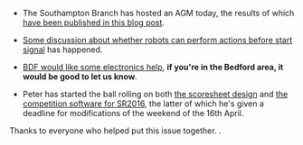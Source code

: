 - The Southampton Branch has hosted an AGM today, the results of which [have been published in this blog post][list-agm].

- [Some discussion about whether robots can perform actions before start signal][list-robot-actions] has happened.

- [BDF would like some electronics help][list-bdf], **if you're in the Bedford area, it would be good to let us know**.

- Peter has started the ball rolling on both [the scoresheet design][list-scoresheet] and [the competition software for SR2016][list-comp-software], the latter of which he's given a deadline for modifications of the weekend of the 16th April.

Thanks to everyone who helped put this issue together. .


[list-robot-actions]: https://groups.google.com/d/msg/srobo-game/wQv_JP0cCG0/CMMzYkgDFwAJ
[list-bdf]: https://groups.google.com/d/msg/srobo/Vp_uPbpZpzM/6vTGT-xYCQAJ
[list-scoresheet]: https://groups.google.com/d/topic/srobo-devel/HNzXwNShnK0/discussion
[list-comp-software]: https://groups.google.com/d/topic/srobo-devel/cBmB_vm5byQ/discussion
[list-agm]: https://groups.google.com/d/topic/srobo-soton/aJOhKwq8Tjg/discussion
